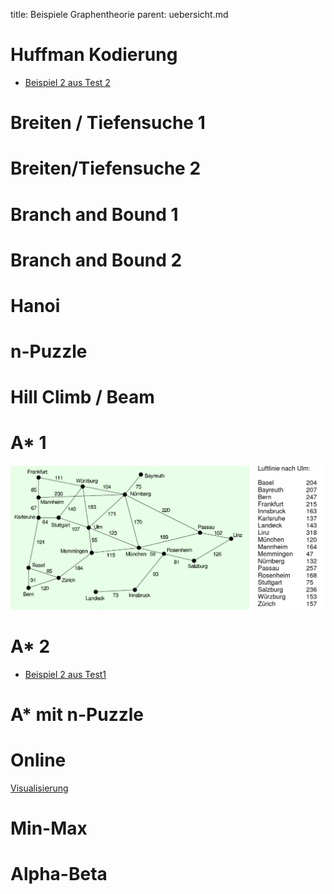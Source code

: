 title: Beispiele Graphentheorie
parent: uebersicht.md

# Huffman Kodierung

* [Beispiel 2 aus Test 2](test2.pdf)

# Breiten / Tiefensuche 1

# Breiten/Tiefensuche 2

# Branch and Bound 1

# Branch and Bound 2

# Hanoi

# n-Puzzle

# Hill Climb / Beam

# A* 1

![Navigation](map.png)

# A* 2

* [Beispiel 2 aus Test1](test1.pdf)

# A* mit n-Puzzle

# Online

[Visualisierung](https://qiao.github.io/PathFinding.js/visual/)

# Min-Max

# Alpha-Beta